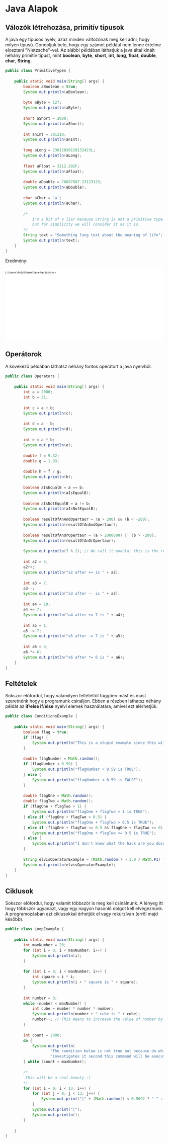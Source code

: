 # Java Alapok

## Válozók létrehozása, primitív típusok

A java egy típusos nyelv, azaz minden változónak meg kell adni, hogy milyen típusú. Gondoljuk bele, hogy egy számot például nem lenne értelme elosztani "Nietzsche"-vel. Az alábbi példában láthatjuk a java által kínált néhány primitív típust, mint __boolean__, __byte__, __short__,  __int__, __long__, __float__, __double__, __char__, __String__.

```java
public class PrimitiveTypes {

    public static void main(String[] args) {
        boolean aBoolean = true;
        System.out.println(aBoolean);

        byte aByte = 127;
        System.out.println(aByte);

        short aShort = 2000;
        System.out.println(aShort);

        int anInt = 301210;
        System.out.println(anInt);

        long aLong = 23012020120132423L;
        System.out.println(aLong);

        float aFloat = 3212.202F;
        System.out.println(aFloat);

        double aDouble = 78687887.23123123;
        System.out.println(aDouble);

        char aChar = 'a';
        System.out.println(aChar);

        /*
            I'm a bit of a liar because String is not a primitive type
            but for simplicity we will consider it as it is.
        */
        String text = "Something long text about the meaning of life";
        System.out.println(text);
    }
}
```
Eredmény:

![primitive-types.gif](gifs/primitive-types.gif)

## Operátorok

A kövekező példában láthatsz néhány fontos operátort a java nyelvből.

```java
public class Operators {

    public static void main(String[] args) {
        int a = 2000;
        int b = 31;

        int c = a + b;
        System.out.println(c);

        int d = a - b;
        System.out.println(d);

        int e = a * b;
        System.out.println(e);

        double f = 9.32;
        double g = 1.93;

        double h = f / g;
        System.out.println(h);

        boolean aIsEqualB = a == b;
        System.out.println(aIsEqualB);

        boolean aIsNotEqualB = a != b;
        System.out.println(aIsNotEqualB);

        boolean resultOfAnAndOpertaor = (a > 200) && (b < -200);
        System.out.println(resultOfAnAndOpertaor);

        boolean resultOfAnOrOpertaor = (a > 2000000) || (b > -200);
        System.out.println(resultOfAnOrOpertaor);

        System.out.println(7 % 2); // We call it modulo, this is the remaining part after division

        int a2 = 5;
        a2++;
        System.out.println("a2 after ++ is " + a2);

        int a3 = 7;
        a3--;
        System.out.println("a3 after -- is " + a3);

        int a4 = 10;
        a4 += 7;
        System.out.println("a4 after += 7 is " + a4);

        int a5 = 1;
        a5 -= 7;
        System.out.println("a5 after -= 7 is " + a5);

        int a6 = 3;
        a6 *= 6;
        System.out.println("a6 after *= 6 is " + a6);
    }
}

```

## Feltételek

Sokszor előfordul, hogy valamilyen feltételtől függöen mást és mást szeretnénk hogy a programunk csináljon. Ebben a részben láthatsz néhány példát az __if__/__else if__/__else__ nyelvi elemek használatára, amivel ezt elérhetjük.

```java
public class ConditionsExample {

    public static void main(String[] args) {
        boolean flag = true;
        if (flag) {
            System.out.println("This is a stupid example since this will be always true");
        }

        double flagNumber = Math.random();
        if (flagNumber < 0.59) {
            System.out.println("flagNumber < 0.59 is TRUE");
        } else {
            System.out.println("flagNumber < 0.59 is FALSE");
        }

        double flagOne = Math.random();
        double flagTwo = Math.random();
        if (flagOne + flagTwo > 1) {
            System.out.println("flagOne + flagTwo > 1 is TRUE");
        } else if (flagOne + flagTwo > 0.5) {
            System.out.println("flagOne + flagTwo > 0.5 is TRUE");
        } else if (flagOne + flagTwo <= 0.5 && flagOne + flagTwo >= 0) {
            System.out.println("flagOne + flagTwo <= 0.5 is TRUE");
        } else {
            System.out.println("I don't know what the hack are you doing but this is impossible");
        }

        String elvisOperatorExample = (Math.random() > 3.0 / Math.PI) ? "Value when the condition is true" : "... when ... is false";
        System.out.println(elvisOperatorExample);
    }
}
```

## Ciklusok

Sokszor előfordul, hogy valamit többször is meg kell csinálnunk. A lényeg itt hogy többször ugyanazt, vagy egy nagyon hasonló dolgot kell elvégeznünk. A programozásban ezt ciklusokkal érhetjük el vagy rekurzívan (erről majd később).

```java
public class LoopExample {

    public static void main(String[] args) {
        int maxNumber = 20;
        for (int i = 0; i < maxNumber; i++) {
            System.out.println(i);
        }

        for (int i = 0; i < maxNumber; i++) {
            int square = i * i;
            System.out.println(i + " square is " + square);
        }

        int number = 0;
        while (number < maxNumber) {
            int cube = number * number * number;
            System.out.println(number + " cube is " + cube);
            number++; // This means to increase the value of number by one
        }

        int count = 2000;
        do {
            System.out.println(
                    "The condition below is not true but because do while" +
                    "investigates it second this command will be executed at first.");
        } while (count < maxNumber);

        /*
         This will be a real beauty :)
        */
        for (int i = 0; i < 13; i++) {
            for (int j = 0; j < 13; j++) {
                System.out.print("|" + (Math.random() < 0.5692 ? " " : "O"));
            }
            System.out.print("|");
            System.out.println();
        }

    }
}
```
